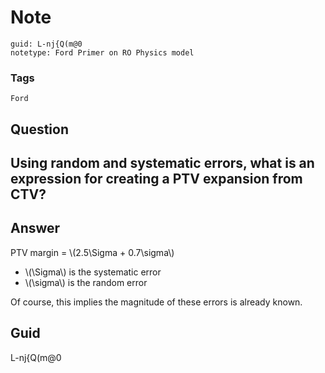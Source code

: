 # Note
```
guid: L-nj{Q(m@0
notetype: Ford Primer on RO Physics model
```

### Tags
```
Ford
```

## Question
<h2>Using random and systematic errors, what is an expression for creating a PTV expansion from CTV?</h2>

## Answer
<section>
<p>PTV margin = \(2.5\Sigma + 0.7\sigma\)</p>
<ul>
<li>\(\Sigma\) is the systematic error</li>
<li>\(\sigma\) is the random error</li>
</ul>
<p>Of course, this implies the magnitude of these errors is already known.</p>

</section>

## Guid
L-nj{Q(m@0
